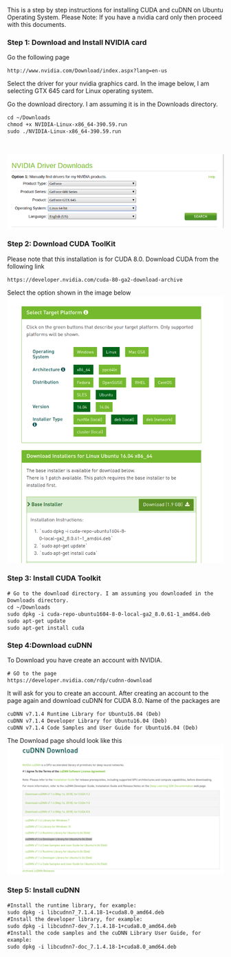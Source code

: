 This is a step by step instructions for installing CUDA and cuDNN on Ubuntu Operating System.
Please Note: If you have a nvidia card only then proceed with this documents.
 
 ### Step 1: Download and Install NVIDIA card
 Go the following page
 ```
 http://www.nvidia.com/Download/index.aspx?lang=en-us 
 ```
 Select the driver for your nvidia graphics card. In the image below, I am selecting GTX 645 card for Linux 
 operating system.
 
 Go the download directory. I am assuming it is in the Downloads directory.
 ```
 cd ~/Downloads
 chmod +x NVIDIA-Linux-x86_64-390.59.run
 sudo ./NVIDIA-Linux-x86_64-390.59.run
 
  
 ```
 ![nvidia](nvidia_images/nvidia.png) 
 
### Step 2: Download CUDA ToolKit
Please note that this installation is for CUDA 8.0.
Download CUDA from the following link
```
https://developer.nvidia.com/cuda-80-ga2-download-archive
```
Select the option shown in the image below
![cuda1](nvidia_images/cuda1.png)  

### Step 3: Install CUDA Toolkit
```
# Go to the download directory. I am assuming you downloaded in the Downloads directory.
cd ~/Downloads
sudo dpkg -i cuda-repo-ubuntu1604-8-0-local-ga2_8.0.61-1_amd64.deb
sudo apt-get update
sudo apt-get install cuda
```


### Step 4:Download cuDNN
To Download you have create an account with NVIDIA.
 ```
 # GO to the page
 https://developer.nvidia.com/rdp/cudnn-download
 ```
 It will ask for you to create an account. After creating an account to the page again and download cuDNN for
 CUDA 8.0. Name of the packages are 
 ```
 cuDNN v7.1.4 Runtime Library for Ubuntu16.04 (Deb)
 cuDNN v7.1.4 Developer Library for Ubuntu16.04 (Deb) 
 cuDNN v7.1.4 Code Samples and User Guide for Ubuntu16.04 (Deb)
 ```
 The Download page should look like this
 ![cudnn](nvidia_images/cudnn.png)
 

### Step 5: Install cuDNN
```
#Install the runtime library, for example:
sudo dpkg -i libcudnn7_7.1.4.18-1+cuda8.0_amd64.deb
#Install the developer library, for example:
sudo dpkg -i libcudnn7-dev_7.1.4.18-1+cuda8.0_amd64.deb
#Install the code samples and the cuDNN Library User Guide, for example:
sudo dpkg -i libcudnn7-doc_7.1.4.18-1+cuda8.0_amd64.deb 
```